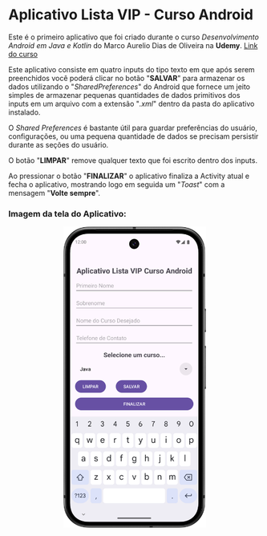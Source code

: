 # Aplicativo Lista VIP - Curso Android

Este é o primeiro aplicativo que foi criado durante o curso *Desenvolvimento Android em Java e Kotlin* do Marco Aurelio Dias de Oliveira na **Udemy**. [Link do curso](https://www.udemy.com/course/desenvolvimento-android-do-absoluto-zero-para-iniciantes/)

Este aplicativo consiste em quatro inputs do tipo texto em que após serem preenchidos você poderá clicar no botão "**SALVAR**" para armazenar os dados utilizando o "*SharedPreferences*" do Android que fornece um jeito simples de armazenar pequenas quantidades de dados primitivos dos inputs em um arquivo com a extensão "*.xml*" dentro da pasta do aplicativo instalado.

O *Shared Preferences* é bastante útil para guardar preferências do usuário, configurações, ou uma pequena quantidade de dados se precisam persistir durante as seções do usuário.

O botão "**LIMPAR**" remove qualquer texto que foi escrito dentro dos inputs.

Ao pressionar o botão "**FINALIZAR**" o aplicativo finaliza a Activity atual e fecha o aplicativo, mostrando logo em seguida um "*Toast*" com a mensagem "**Volte sempre**".

### Imagem da tela do Aplicativo:

<img src="img/app-screen.png" alt="Tela do aplicativo mostrando os quatro inputs, uma lista do tipo spinner e três botões, limpar, salvar e finalizar." height="600" style="display: block; margin: auto;">
